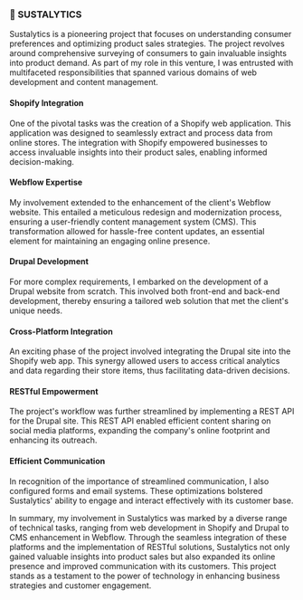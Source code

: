 ### 👗 SUSTALYTICS

Sustalytics is a pioneering project that focuses on understanding consumer preferences and optimizing product sales strategies. The project revolves around comprehensive surveying of consumers to gain invaluable insights into product demand. As part of my role in this venture, I was entrusted with multifaceted responsibilities that spanned various domains of web development and content management.

#### Shopify Integration
One of the pivotal tasks was the creation of a Shopify web application. This application was designed to seamlessly extract and process data from online stores. The integration with Shopify empowered businesses to access invaluable insights into their product sales, enabling informed decision-making.

#### Webflow Expertise
My involvement extended to the enhancement of the client's Webflow website. This entailed a meticulous redesign and modernization process, ensuring a user-friendly content management system (CMS). This transformation allowed for hassle-free content updates, an essential element for maintaining an engaging online presence.

#### Drupal Development
For more complex requirements, I embarked on the development of a Drupal website from scratch. This involved both front-end and back-end development, thereby ensuring a tailored web solution that met the client's unique needs.

#### Cross-Platform Integration
An exciting phase of the project involved integrating the Drupal site into the Shopify web app. This synergy allowed users to access critical analytics and data regarding their store items, thus facilitating data-driven decisions.

#### RESTful Empowerment
The project's workflow was further streamlined by implementing a REST API for the Drupal site. This REST API enabled efficient content sharing on social media platforms, expanding the company's online footprint and enhancing its outreach.

#### Efficient Communication
In recognition of the importance of streamlined communication, I also configured forms and email systems. These optimizations bolstered Sustalytics' ability to engage and interact effectively with its customer base.

In summary, my involvement in Sustalytics was marked by a diverse range of technical tasks, ranging from web development in Shopify and Drupal to CMS enhancement in Webflow. Through the seamless integration of these platforms and the implementation of RESTful solutions, Sustalytics not only gained valuable insights into product sales but also expanded its online presence and improved communication with its customers. This project stands as a testament to the power of technology in enhancing business strategies and customer engagement.


